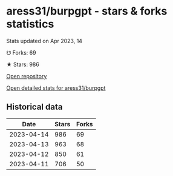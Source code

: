 # aress31/burpgpt - stars & forks statistics

Stats updated on Apr 2023, 14

☋ Forks: 69

★ Stars: 986

[Open repository](https://github.com/aress31/burpgpt)

[Open detailed stats for aress31/burpgpt](https://reviewgithub.com/rep/aress31/burpgpt)

## Historical data
| Date | Stars | Forks |
|------|-------|-------|
| 2023-04-14 | 986 | 69 | 
| 2023-04-13 | 963 | 68 | 
| 2023-04-12 | 850 | 61 | 
| 2023-04-11 | 706 | 50 | 

